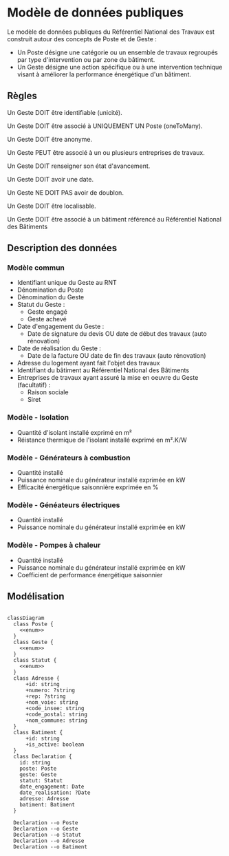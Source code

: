 # Modèle de données publiques

Le modèle de données publiques du Référentiel National des Travaux est construit autour des concepts de Poste et de Geste :

- Un Poste désigne une catégorie ou un ensemble de travaux regroupés par type d'intervention ou par zone du bâtiment.
- Un Geste désigne une action spécifique ou à une intervention technique visant à améliorer la performance énergétique d'un bâtiment.

## Règles

Un Geste DOIT être identifiable (unicité).

Un Geste DOIT être associé à UNIQUEMENT UN Poste (oneToMany).

Un Geste DOIT être anonyme.

Un Geste PEUT être associé à un ou plusieurs entreprises de travaux.

Un Geste DOIT renseigner son état d'avancement.

Un Geste DOIT avoir une date.

Un Geste NE DOIT PAS avoir de doublon.

Un Geste DOIT être localisable.

Un Geste DOIT être associé à un bâtiment référencé au Référentiel National des Bâtiments

## Description des données

### Modèle commun

- Identifiant unique du Geste au RNT
- Dénomination du Poste
- Dénomination du Geste
- Statut du Geste :
  - Geste engagé
  - Geste achevé
- Date d'engagement du Geste :
  - Date de signature du devis OU date de début des travaux (auto rénovation)
- Date de réalisation du Geste :
  - Date de la facture OU date de fin des travaux (auto rénovation)
- Adresse du logement ayant fait l'objet des travaux
- Identifiant du bâtiment au Référentiel National des Bâtiments
- Entreprises de travaux ayant assuré la mise en oeuvre du Geste (facultatif) :
  - Raison sociale
  - Siret

### Modèle - Isolation

- Quantité d'isolant installé exprimé en m²
- Réistance thermique de l'isolant installé exprimé en m².K/W

### Modèle - Générateurs à combustion

- Quantité installé
- Puissance nominale du générateur installé exprimée en kW
- Efficacité énergétique saisonnière exprimée en %

### Modèle - Généateurs électriques

- Quantité installé
- Puissance nominale du générateur installé exprimée en kW

### Modèle - Pompes à chaleur

- Quantité installé
- Puissance nominale du générateur installé exprimée en kW
- Coefficient de performance énergétique saisonnier

## Modélisation

```mermaid

classDiagram
  class Poste {
    <<enum>>
  }
  class Geste {
    <<enum>>
  }
  class Statut {
    <<enum>>
  }
  class Adresse {
      +id: string
      +numero: ?string
      +rep: ?string
      +nom_voie: string
      +code_insee: string
      +code_postal: string
      +nom_commune: string
  }
  class Batiment {
      +id: string
      +is_active: boolean
  }
  class Declaration {
    id: string
    poste: Poste
    geste: Geste
    statut: Statut
    date_engagement: Date
    date_realisation: ?Date
    adresse: Adresse
    batiment: Batiment
  }

  Declaration --o Poste
  Declaration --o Geste
  Declaration --o Statut
  Declaration --o Adresse
  Declaration --o Batiment
```
